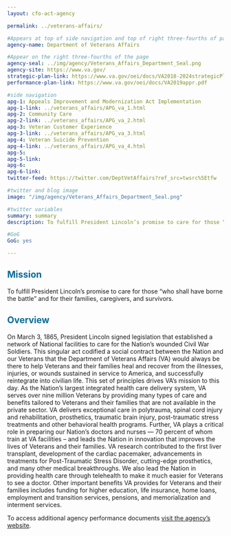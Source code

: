 ```yaml
---
layout: cfo-act-agency

permalink: ../veterans-affairs/

#Appears at top of side navigation and top of right three-fourths of page
agency-name: Department of Veterans Affairs

#Appear on the right three-fourths of the page
agency-seal: ../img/agency/Veterans_Affairs_Department_Seal.png
agency-site: https://www.va.gov/
strategic-plan-link: https://www.va.gov/oei/docs/VA2018-2024strategicPlan.pdf
performance-plan-link: https://www.va.gov/oei/docs/VA2019appr.pdf

#side navigation
apg-1: Appeals Improvement and Modernization Act Implementation
apg-1-link: ../veterans_affairs/APG_va_1.html
apg-2: Community Care
apg-2-link: ../veterans_affairs/APG_va_2.html
apg-3: Veteran Customer Experience
apg-3-link: ../veterans_affairs/APG_va_3.html
apg-4: Veteran Suicide Prevention
apg-4-link: ../veterans_affairs/APG_va_4.html
apg-5:
apg-5-link:
apg-6:
apg-6-link:
twitter-feed: https://twitter.com/DeptVetAffairs?ref_src=twsrc%5Etfw

#twitter and blog image
image: "/img/agency/Veterans_Affairs_Department_Seal.png"

#twitter variables
summary: summary
description: To fulfill President Lincoln’s promise to care for those “who shall have borne the battle” and for their families, caregivers, and survivors.

#GoG
GoG: yes

---
```


<div class="usa-grid usa-graphic_list-row">
  <div class="usa-width-one-whole usa-media_block agency-page-section">
    <h2 style="color:#046b99;">Mission</h2>
    <p>To fulfill President Lincoln&rsquo;s promise to care for those &ldquo;who shall have borne the battle&rdquo; and for their families, caregivers, and survivors.</p>
  </div>
</div>

<div class="usa-grid usa-graphic_list-row">
  <div class="usa-width-one-whole usa-media_block agency-page-section">
    <h2 style="color:#046b99;">Overview</h2>
    <p>On March 3, 1865, President Lincoln signed legislation that established a network of National facilities to care for the Nation&rsquo;s wounded Civil War Soldiers. This singular act codified a social contract between the Nation and our Veterans that the Department of Veterans Affairs (VA) would always be there to help Veterans and their families heal and recover from the illnesses, injuries, or wounds sustained in service to America, and successfully reintegrate into civilian life. This set of principles drives VA&rsquo;s mission to this day. As the Nation&rsquo;s largest integrated health care delivery system, VA serves over nine million Veterans by providing many types of care and benefits tailored to Veterans and their families that are not available in the private sector.  VA delivers exceptional care in polytrauma, spinal cord injury and rehabilitation, prosthetics, traumatic brain injury, post-traumatic stress treatments and other behavioral health programs. Further, VA plays a critical role in preparing our Nation&rsquo;s doctors and nurses &#x2014; 70 percent of whom train at VA facilities &ndash; and leads the Nation in innovation that improves the lives of Veterans and their families. VA research contributed to the first liver transplant, development of the cardiac pacemaker, advancements in treatments for Post-Traumatic Stress Disorder, cutting-edge prosthetics, and many other medical breakthroughs. We also lead the Nation in providing health care through telehealth to make it much easier for Veterans to see a doctor. Other important benefits VA provides for Veterans and their families includes funding for higher education, life insurance, home loans, employment and transition services, pensions, and memorialization and interment services. </p>
  </div>
</div>

<div class="usa-grid usa-graphic_list-row">
  <div class="usa-width-one-whole usa-media_block">
    <p>To access additional agency performance documents <a href="https://www.va.gov/performance/" target="_blank">visit the agency’s website</a>.</p>
  </div>
</div>
